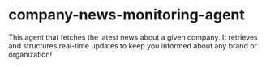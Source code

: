 # company-news-monitoring-agent
This agent that fetches the latest news about a given company. It retrieves and structures real-time updates to keep you informed about any brand or organization!
